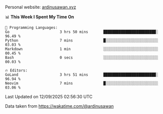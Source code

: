 Personal website: [ardinusawan.xyz](https://ardinusawan.xyz)

<!--START_SECTION:waka-->
📊 **This Week I Spent My Time On** 

```text
💬 Programming Languages: 
Go                       3 hrs 50 mins       ████████████████████████░   96.49 % 
Python                   7 mins              █░░░░░░░░░░░░░░░░░░░░░░░░   03.03 % 
Markdown                 1 min               ░░░░░░░░░░░░░░░░░░░░░░░░░   00.45 % 
Bash                     0 secs              ░░░░░░░░░░░░░░░░░░░░░░░░░   00.03 % 

🔥 Editors: 
GoLand                   3 hrs 51 mins       ████████████████████████░   96.94 % 
Neovim                   7 mins              █░░░░░░░░░░░░░░░░░░░░░░░░   03.06 % 
```


 Last Updated on 12/09/2025 02:56:30 UTC
<!--END_SECTION:waka-->
Data taken from https://wakatime.com/@ardinusawan
